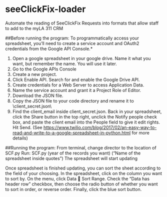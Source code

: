 # seeClickFix-loader
Automate the reading of SeeClickFix Requests into formats that allow staff to add to the myLA 311 CRM 


##Before running the program:
To programmatically access your spreadsheet, you’ll need to create a service account and OAuth2 credentials from the Google API Console.* 
1.	Open a google spreadsheet in your google drive. Name it what you want, but remember the name. You will use it later.
2.	Go to the Google APIs Console
3.	Create a new project.
4.	Click Enable API. Search for and enable the Google Drive API.
5.	Create credentials for a Web Server to access Application Data.
6.	Name the service account and grant it a Project Role of Editor.
7.	Download the JSON file.
8.	Copy the JSON file to your code directory and rename it to \client_secret.json\
9.  Find the client_email inside client_secret.json. Back in your spreadsheet, click the Share button in the top right, unclick the Notify people check box, and paste the client email into the People field to give it edit rights. Hit Send.
(See https://www.twilio.com/blog/2017/02/an-easy-way-to-read-and-write-to-a-google-spreadsheet-in-python.html for more details)


##Running the program:
From terminal, change director to the location of SCF.py
Run: SCF.py (year of the records you want) (“Name of the spreadsheet inside quotes”)
The spreadsheet will start updating

Once spreadsheet is finished updating, you can sort the sheet according to the field of your choosing. In the spreadsheet, click on the column you want to sort by. On the menu, click Data  Sort Range. Check the “Data has header row” checkbox, then choose the radio button of whether you want to sort in order, or reverse order. Finally, click the blue sort button.
